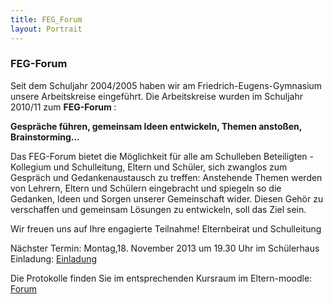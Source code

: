 ```yaml
---
title: FEG_Forum
layout: Portrait
---
```


### FEG-Forum

Seit dem Schuljahr 2004/2005 haben wir am Friedrich-Eugens-Gymnasium  unsere Arbeitskreise eingeführt.
Die Arbeitskreise wurden im  Schuljahr 2010/11 zum 
<strong>
  FEG-Forum
</strong>
:

<strong>
  Gespräche führen, gemeinsam Ideen entwickeln, Themen anstoßen, Brainstorming...
</strong>

Das FEG-Forum bietet die Möglichkeit für alle am Schulleben Beteiligten - Kollegium und Schulleitung, Eltern und Schüler, sich zwanglos zum Gespräch und Gedankenaustausch zu treffen:
Anstehende Themen werden von Lehrern, Eltern
und Schülern eingebracht und spiegeln so die Gedanken, Ideen und Sorgen unserer Gemeinschaft wider. Diesen Gehör zu verschaffen und gemeinsam Lösungen zu entwickeln, soll das Ziel sein. 

Wir freuen uns auf Ihre engagierte Teilnahme!
Elternbeirat und Schulleitung 

Nächster Termin: Montag,18. November 2013 um 19.30 Uhr im Schülerhaus
Einladung: 
<a href="http://feg.cdnconnect.com/pdf/FEG-Forum.pdf" target="_blank">
  <i class="fa fa-cloud-download">
  </i>
  Einladung
</a>

Die Protokolle finden Sie im entsprechenden Kursraum im Eltern-moodle: 
<a href="http://eltern-moodle.feg-stuttgart.de/moodle/course/view.php?id=4" target="_blank">
  <i class="fa fa-external-link">
  </i>
  Forum
</a>
